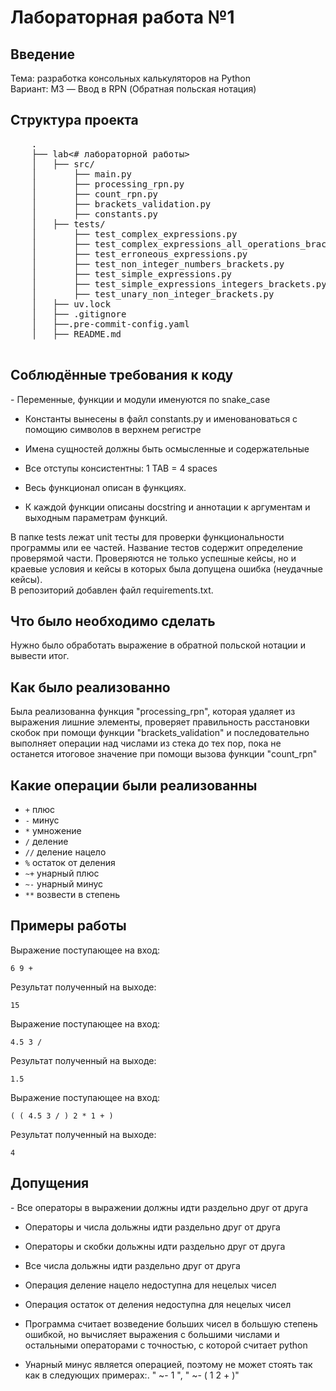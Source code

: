 <h1>Лабораторная работа №1</h1>

## Введение
Тема: разработка консольных калькуляторов на Python
<br>
Вариант: M3 — Ввод в RPN (Обратная польская нотация)


## Структура проекта

 <pre>
    .
    ├── lab<# лабораторной работы>                                              # Кодовая база вашей лабораторной работы
    │   ├── src/                                                                # Исходный код
    │       ├── main.py                                                         # Главный исполняемый файл
    │       ├── processing_rpn.py                                               # Реализация функции для обработки исходного выражения
    │       ├── count_rpn.py                                                    # Реализация функции для вычисления обратной польской нотации
    │       ├── brackets_validation.py                                          # Реализация функции для проверки правильности расстановки скобок в выражении
    │       ├── constants.py                                                    # константы
    │   ├── tests/                                                              # Unit тесты
    │       ├── test_complex_expressions.py                                     # Unit тесты на сложные выражения
    │       ├── test_complex_expressions_all_operations_brackets.py             # Unit тесты на сложные варажения с всевозможными операциями и скобками
    │       ├── test_erroneous_expressions.py                                   # Unit тесты на ошибочные выражения
    │       ├── test_non_integer_numbers_brackets.py                            # Unit тесты на нецелые числа
    │       ├── test_simple_expressions.py                                      # Unit тесты на простые выражения
    │       ├── test_simple_expressions_integers_brackets.py                    # Unit тесты на простые выражения со скобками
    │       ├── test_unary_non_integer_brackets.py                              # Unit тесты на выражения с унарными операциями, скобкаи, нецелыми числами
    │   ├── uv.lock                                                             # зависимости вашего проекта
    │   ├── .gitignore                                                          # git ignore файл
    │   ├──.pre-commit-config.yaml                                              # Средства автоматизации проверки кодстайла
    │   ├── README.md                                                           # Описание проекта

</pre>

<h2>Соблюдённые требования к коду</h2>
- Переменные, функции и модули именуются по snake_case

- Константы вынесены в файл constants.py и именовановаться с помощию символов в верхнем регистре

- Имена сущностей должны быть осмысленные и содержательные

- Все отступы консистентны: 1 TAB = 4 spaces

- Весь функционал описан в функциях.

- К каждой функции описаны docstring и аннотации к аргументам и выходным параметрам функций.

В папке tests лежат unit тесты для проверки функциональности программы или ее частей. Название тестов содержит определение проверямой части. Проверяются не только успешные кейсы, но и краевые условия и кейсы в которых была допущена ошибка (неудачные кейсы).
<br>
В репозиторий добавлен файл requirements.txt.

<h2>Что было необходимо сделать</h2>

Нужно было обработать выражение в обратной польской нотации и вывести итог.

<h2>Как было реализованно</h2>

Была реализованна функция "processing_rpn", которая удаляет из выражения лишние элементы, проверяет правильность расстановки скобок при помощи функции "brackets_validation" и последовательно выполняет операции над числами из стека до тех пор, пока не останется итоговое значение при помощи вызова функции "count_rpn"

<h2>Какие операции были реализованны</h2>

- `+` плюс
- `-` минус
- `*` умножение
- `/` деление
- `//` деление нацело
- `%` остаток от деления
- `~+` унарный плюс
- `~-` унарный минус
- `**` возвести в степень

<h2>Примеры работы</h2>

Выражение поступающее на вход:
```
6 9 +
```
Результат полученный на выходе:
```
15
```

Выражение поступающее на вход:
```
4.5 3 /
```
Результат полученный на выходе:
```
1.5
```

Выражение поступающее на вход:
```
( ( 4.5 3 / ) 2 * 1 + )
```
Результат полученный на выходе:
```
4
```

<h2>Допущения</h2>
- Все операторы в выражении должны идти раздельно друг от друга

- Операторы и числа дольжны идти раздельно друг от друга

- Операторы и скобки дольжны идти раздельно друг от друга

- Все числа дольжны идти раздельно друг от друга

- Операция деление нацело недоступна для нецелых чисел

- Операция остаток от деления недоступна для нецелых чисел

- Программа считает возведение больших чисел в большую степень ошибкой, но вычисляет выражения с большими числами и остальными операторами с точностью, с которой считает python

- Унарный минус является операцией, поэтому не может стоять так как в следующих примерах:. " ~- 1 ", " ~- ( 1 2 + )"
